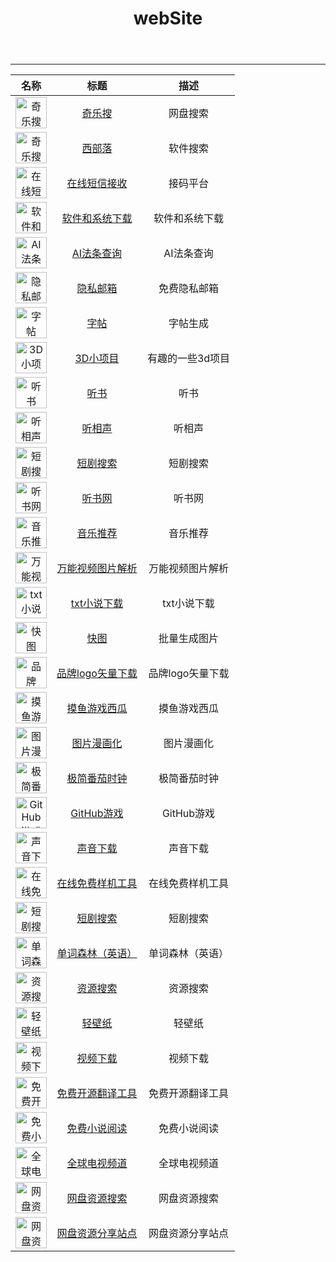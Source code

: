 ﻿---
title: "webSite"
slug: "website"
---

***

| 名称 | 标题 | 描述 |
| :---: | :---: | :---: |
|![奇乐搜](https://www.qileso.com/favicon.ico) | [奇乐搜](https://www.qileso.com/) | 网盘搜索 |
|![奇乐搜](https://www.xibuluo.com/favicon.ico)| [西部落](https://www.xibuluo.com/) | 软件搜索 |
|![在线短信接收](https://www.shejiinn.com/favicon.ico) |[在线短信接收](https://www.shejiinn.com)| 接码平台 |
|![软件和系统下载](http://www.zhuangji.net/favicon.ico) |[软件和系统下载](http://www.zhuangji.net/)| 软件和系统下载 |
|![AI法条查询](https://meta.law/favicon.ico) |[AI法条查询](https://meta.law/)| AI法条查询 |
|![隐私邮箱](https://cock.li/favicon.ico) |[隐私邮箱](https://cock.li/)| 免费隐私邮箱  |
|![字帖](https://paper.z2h.cn/favicon.ico) |[字帖](https://paper.z2h.cn/)| 字帖生成   |
|![3D小项目](https://3d-app.yunser.com/favicon.ico) |[3D小项目](https://3d-app.yunser.com/)| 有趣的一些3d项目 |
|![听书](https://www.tingsm.com/favicon.ico) |[听书](https://www.tingsm.com/)| 听书 |
|![听相声](https://www.xsmp3.com/favicon.ico) |[听相声](https://www.xsmp3.com/)| 听相声 |
|![短剧搜索](http://duanjuku.top/favicon.ico) |[短剧搜索](http://duanjuku.top/)| 短剧搜索  |
|![听书网](http://www.230ts.org/favicon.ico) |[听书网](http://www.230ts.org/)| 听书网  |
|![音乐推荐](http://ciyuans.com/favicon.ico) |[音乐推荐](http://ciyuans.com/)| 音乐推荐 |
|![万能视频图片解析](https://snapany.com/favicon.ico) |[万能视频图片解析](https://snapany.com/zh)| 万能视频图片解析   |
|![txt小说下载](https://www.84sk.com/favicon.ico) |[txt小说下载](https://www.84sk.com/)| txt小说下载   |
|![快图](https://www.kuaitu.cc/favicon.ico) |[快图](https://www.kuaitu.cc/)| 批量生成图片  |
|![品牌logo矢量下载](https://www.logo.wine/favicon.ico) |[品牌logo矢量下载](https://www.logo.wine/)| 品牌logo矢量下载    |
|![摸鱼游戏西瓜](https://suika-game.io/favicon.ico) |[摸鱼游戏西瓜](https://suika-game.io/)| 摸鱼游戏西瓜 |
|![图片漫画化](https://www.animefilter.online/favicon.ico) |[图片漫画化](https://www.animefilter.online/)| 图片漫画化 |
|![极简番茄时钟](https://t.kuaitu.cc/favicon.ico) |[极简番茄时钟](https://t.kuaitu.cc/)| 极简番茄时钟 |
|![GitHub游戏](https://www.gityx.com/favicon.ico) |[GitHub游戏](https://www.gityx.com/)| GitHub游戏  |
|![声音下载](https://www.findsounds.com/favicon.ico) |[声音下载](https://www.findsounds.com/mtypesChinese.html)| 声音下载  |
|![在线免费样机工具](http://magicmockups.com/favicon.ico) |[在线免费样机工具](http://magicmockups.com/)| 在线免费样机工具  |
|![短剧搜索](https://www.kdocs.cn/favicon.ico) |[短剧搜索](https://www.kdocs.cn/l/cp1MFwlimAAm)| 短剧搜索  |
|![单词森林（英语）](https://wordforest.cn/favicon.ico) |[单词森林（英语）](https://wordforest.cn/)| 单词森林（英语）  |
|![资源搜索](https://files.ptger.cn/favicon.ico) |[资源搜索](https://files.ptger.cn/)| 资源搜索  |
|![轻壁纸](https://qingbizhi.com/favicon.ico) |[轻壁纸](https://qingbizhi.com/)| 轻壁纸  |
|![视频下载](https://vget.xyz/favicon.ico) |[视频下载](https://vget.xyz/)| 视频下载   |
|![免费开源翻译工具](https://github.com/favicon.ico) |[免费开源翻译工具](https://crow-translate.github.io/)| 免费开源翻译工具    |
|![免费小说阅读](https://www.shushudu.com/favicon.ico) |[免费小说阅读](https://www.shushudu.com/)| 免费小说阅读    |
|![全球电视频道](https://www.cxtvlive.com/favicon.ico) |[全球电视频道](https://www.cxtvlive.com/)| 全球电视频道    |
|![网盘资源搜索](https://www.aiyoweia.com/favicon.ico) |[网盘资源搜索](https://www.aiyoweia.com/)| 网盘资源搜索    |
|![网盘资源分享站点](http://www.vpansou.com/favicon.ico) |[网盘资源分享站点](http://www.vpansou.com/)| 网盘资源分享站点     |














<style>
    img{
        width: 50px;
        height: 50px;
    }
</style>
